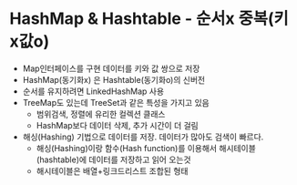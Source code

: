 # HashMap & Hashtable - 순서x 중복(키x값o)
- Map인터페이스를 구현 데이터를 키와 값 쌍으로 저장
- HashMap(동기화x) 은 Hashtable(동기화o)의 신버전
- 순서를 유지하려면 LinkedHashMap 사용
- TreeMap도 있는데 TreeSet과 같은 특성을 가지고 있음 
  - 범위검색, 정렬에 유리한 컬렉션 클래스
  - HashMap보다 데이터 삭제, 추가 시간이 더 걸림
- 해싱(Hashing) 기법으로 데이터를 저장. 데이터가 많아도 검색이 빠르다.
  - 해싱(Hashing)이랑 함수(Hash function)를 이용해서 해시테이블(hashtable)에 데이터를 저장하고 읽어 오는것
  - 해시테이블은 배열+링크드리스트 조합된 형태